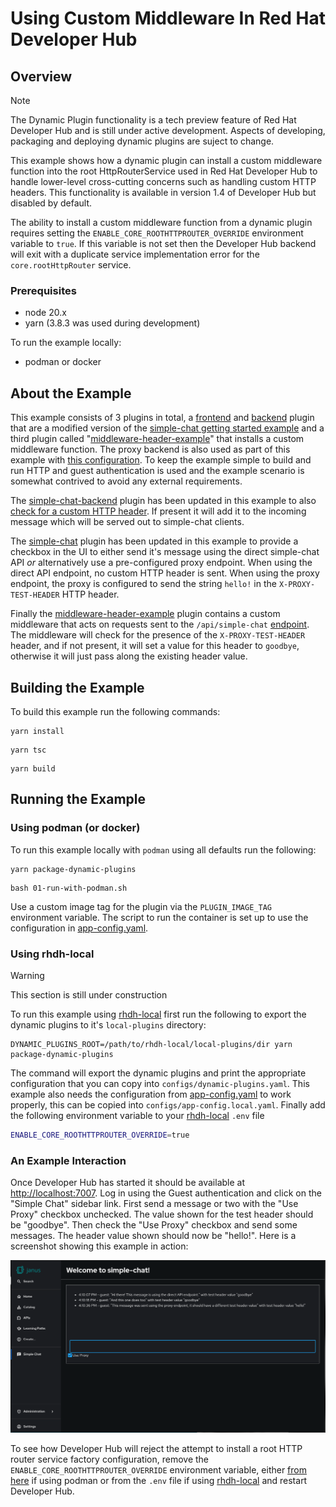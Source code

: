 # Using Custom Middleware In Red Hat Developer Hub

## Overview

> [!NOTE]
> The Dynamic Plugin functionality is a tech preview feature of Red Hat Developer Hub and is still under active development.  Aspects of developing, packaging and deploying dynamic plugins are suject to change.

This example shows how a dynamic plugin can install a custom middleware function into the root HttpRouterService used in Red Hat Developer Hub to handle lower-level cross-cutting concerns such as handling custom HTTP headers.  This functionality is available in version 1.4 of Developer Hub but disabled by default.

The ability to install a custom middleware function from a dynamic plugin requires setting the `ENABLE_CORE_ROOTHTTPROUTER_OVERRIDE` environment variable to `true`.  If this variable is not set then the Developer Hub backend will exit with a duplicate service implementation error for the `core.rootHttpRouter` service.

### Prerequisites

- node 20.x
- yarn (3.8.3 was used during development)

To run the example locally:

- podman or docker

## About the Example

This example consists of 3 plugins in total, a [frontend](./plugins/simple-chat) and [backend](./plugins/simple-chat-backend) plugin that are a modified version of the [simple-chat getting started example](https://github.com/gashcrumb/dynamic-plugins-getting-started) and a third plugin called "[middleware-header-example](./middleware-header-example)" that installs a custom middleware function.  The proxy backend is also used as part of this example with [this configuration](./app-config.yaml#L26-L32).  To keep the example simple to build and run HTTP and guest authentication is used and the example scenario is somewhat contrived to avoid any external requirements.

The [simple-chat-backend](./plugins/simple-chat-backend) plugin has been updated in this example to also [check for a custom HTTP header](./plugins/simple-chat-backend/src/service/router.ts#L39-L48).  If present it will add it to the incoming message which will be served out to simple-chat clients.

The [simple-chat](./plugins/simple-chat) plugin has been updated in this example to provide a checkbox in the UI to either send it's message using the direct simple-chat API *or* alternatively use a pre-configured proxy endpoint.  When using the direct API endpoint, no custom HTTP header is sent.  When using the proxy endpoint, the proxy is configured to send the string `hello!` in the `X-PROXY-TEST-HEADER` HTTP header.

Finally the [middleware-header-example](./plugins/middleware-header-example) plugin contains a custom middleware that acts on requests sent to the `/api/simple-chat` [endpoint](./plugins/middleware-header-example/src/index.ts#L16).  The middleware will check for the presence of the `X-PROXY-TEST-HEADER` header, and if not present, it will set a value for this header to `goodbye`, otherwise it will just pass along the existing header value.

## Building the Example

To build this example run the following commands:

```terminal
yarn install
```

```terminal
yarn tsc
```

```terminal
yarn build
```

## Running the Example

### Using podman (or docker)

To run this example locally with `podman` using all defaults run the following:

```terminal
yarn package-dynamic-plugins
```

```terminal
bash 01-run-with-podman.sh
```

Use a custom image tag for the plugin via the `PLUGIN_IMAGE_TAG` environment variable.  The script to run the container is set up to use the configuration in [app-config.yaml](./app-config.yaml).

### Using rhdh-local

> [!WARNING]
> This section is still under construction

To run this example using [rhdh-local](https://github.com/redhat-developer/rhdh-local) first run the following to export the dynamic plugins to it's `local-plugins` directory:

```terminal
DYNAMIC_PLUGINS_ROOT=/path/to/rhdh-local/local-plugins/dir yarn package-dynamic-plugins
```

The command will export the dynamic plugins and print the appropriate configuration that you can copy into `configs/dynamic-plugins.yaml`.  This example also needs the configuration from [app-config.yaml](./app-config.yaml) to work properly, this can be copied into `configs/app-config.local.yaml`.  Finally add the following environment variable to your [rhdh-local](https://github.com/redhat-developer/rhdh-local) `.env` file

```bash
ENABLE_CORE_ROOTHTTPROUTER_OVERRIDE=true
```

### An Example Interaction

Once Developer Hub has started it should be available at [http://localhost:7007](http://localhost:7007).  Log in using the Guest authentication and click on the "Simple Chat" sidebar link.  First send a message or two with the "Use Proxy" checkbox unchecked.  The value shown for the test header should be "goodbye".  Then check the "Use Proxy" checkbox and send some messages.  The header value shown should now be "hello!".  Here is a screenshot showing this example in action:

![screenshot of example run](./screenshots/example-screenshot.png)

To see how Developer Hub will reject the attempt to install a root HTTP router service factory configuration, remove the `ENABLE_CORE_ROOTHTTPROUTER_OVERRIDE` environment variable, either [from here](./01-run-with-podman.sh#L19) if using podman or from the `.env` file if using [rhdh-local](https://github.com/redhat-developer/rhdh-local) and restart Developer Hub.
